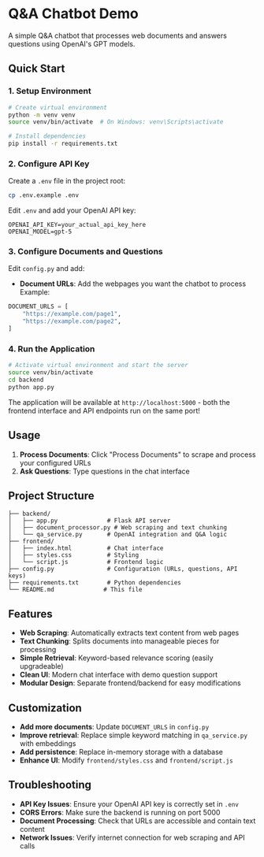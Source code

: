 # Q&A Chatbot Demo

A simple Q&A chatbot that processes web documents and answers questions using OpenAI's GPT models.

## Quick Start

### 1. Setup Environment

```bash
# Create virtual environment
python -m venv venv
source venv/bin/activate  # On Windows: venv\Scripts\activate

# Install dependencies
pip install -r requirements.txt
```

### 2. Configure API Key

Create a `.env` file in the project root:

```bash
cp .env.example .env
```

Edit `.env` and add your OpenAI API key:

```
OPENAI_API_KEY=your_actual_api_key_here
OPENAI_MODEL=gpt-5
```

### 3. Configure Documents and Questions

Edit `config.py` and add:

- **Document URLs**: Add the webpages you want the chatbot to process
Example:
```python
DOCUMENT_URLS = [
    "https://example.com/page1",
    "https://example.com/page2",
]
```

### 4. Run the Application

```bash
# Activate virtual environment and start the server
source venv/bin/activate
cd backend
python app.py
```

The application will be available at `http://localhost:5000` - both the frontend interface and API endpoints run on the same port!

## Usage

1. **Process Documents**: Click "Process Documents" to scrape and process your configured URLs
2. **Ask Questions**: Type questions in the chat interface

## Project Structure

```
├── backend/
│   ├── app.py              # Flask API server
│   ├── document_processor.py # Web scraping and text chunking
│   └── qa_service.py       # OpenAI integration and Q&A logic
├── frontend/
│   ├── index.html          # Chat interface
│   ├── styles.css          # Styling
│   └── script.js           # Frontend logic
├── config.py               # Configuration (URLs, questions, API keys)
├── requirements.txt        # Python dependencies
└── README.md              # This file
```

## Features

- **Web Scraping**: Automatically extracts text content from web pages
- **Text Chunking**: Splits documents into manageable pieces for processing
- **Simple Retrieval**: Keyword-based relevance scoring (easily upgradeable)
- **Clean UI**: Modern chat interface with demo question support
- **Modular Design**: Separate frontend/backend for easy modifications

## Customization

- **Add more documents**: Update `DOCUMENT_URLS` in `config.py`
- **Improve retrieval**: Replace simple keyword matching in `qa_service.py` with embeddings
- **Add persistence**: Replace in-memory storage with a database
- **Enhance UI**: Modify `frontend/styles.css` and `frontend/script.js`

## Troubleshooting

- **API Key Issues**: Ensure your OpenAI API key is correctly set in `.env`
- **CORS Errors**: Make sure the backend is running on port 5000
- **Document Processing**: Check that URLs are accessible and contain text content
- **Network Issues**: Verify internet connection for web scraping and API calls
